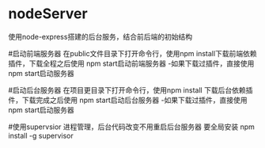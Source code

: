 # nodeServer
使用node-express搭建的后台服务，结合前后端的初始结构

#启动前端服务器
在public文件目录下打开命令行，使用npm install下载前端依赖插件，下载全程之后使用 npm start启动前端服务器
-如果下载过插件，直接使用npm start启动服务器

#启动后台服务器
在项目更目录下打开命令行，使用npm install 下载后台依赖插件，下载完成之后使用 npm start启动后台服务器
-如果下载过插件，直接使用npm start启动服务器



#使用supervsior 进程管理，后台代码改变不用重启后台服务器
要全局安装
npm install -g supervisor
